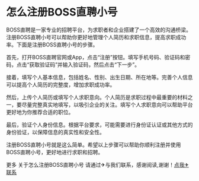 # 怎么注册BOSS直聘小号

BOSS直聘是一家专业的招聘平台，为求职者和企业搭建了一个高效的沟通桥梁。注册BOSS直聘小号可以帮助你更好地管理个人简历和求职信息，提高求职成功率。下面是注册BOSS直聘小号的步骤。

首先，打开BOSS直聘官网或App，点击“注册”按钮。填写手机号码、验证码和密码，点击“获取验证码”并输入验证码，然后点击“下一步”。

接着，填写个人基本信息，包括姓名、性别、出生日期、所在地等。完善个人信息可以提高个人简历的完整度，增加求职成功率。

然后，上传个人简历或填写个人求职意向。个人简历是求职过程中最重要的材料之一，要尽量完整真实地填写，以吸引企业的关注。填写个人求职意向可以帮助平台更好地为你推荐合适的职位。

最后，验证个人身份信息。根据平台要求，可能需要进行身份证认证或其他方式的身份验证，以保障信息的真实性和安全性。

注册BOSS直聘小号就是这么简单。希望以上步骤可以帮助你顺利注册并使用BOSS直聘小号，更好地进行求职和招聘。

更多 关于怎么注册BOSS直聘小号 请通过✈与我们联系，感谢阅读,谢谢！[点我✈联系](https://c.k02.cc)
